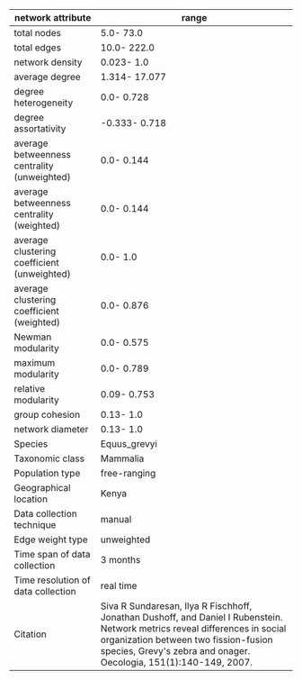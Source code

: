network attribute|range
---|---
total nodes|5.0- 73.0
total edges|10.0- 222.0
network density|0.023- 1.0
average degree|1.314- 17.077
degree heterogeneity|0.0- 0.728
degree assortativity|-0.333- 0.718
average betweenness centrality (unweighted)|0.0- 0.144
average betweenness centrality (weighted)|0.0- 0.144
average clustering coefficient (unweighted)|0.0- 1.0
average clustering coefficient (weighted)|0.0- 0.876
Newman modularity|0.0- 0.575
maximum modularity|0.0- 0.789
relative modularity|0.09- 0.753
group cohesion|0.13- 1.0
network diameter|0.13- 1.0
Species|Equus_grevyi
Taxonomic class|Mammalia
Population type|free-ranging
Geographical location|Kenya
Data collection technique|manual 
Edge weight type|unweighted
Time span of data collection|3 months
Time resolution of data collection|real time
Citation|Siva R Sundaresan, Ilya R Fischhoff, Jonathan Dushoff, and Daniel I Rubenstein. Network metrics reveal differences in social organization between two fission-fusion species, Grevy's zebra and onager. Oecologia, 151(1):140-149, 2007.

